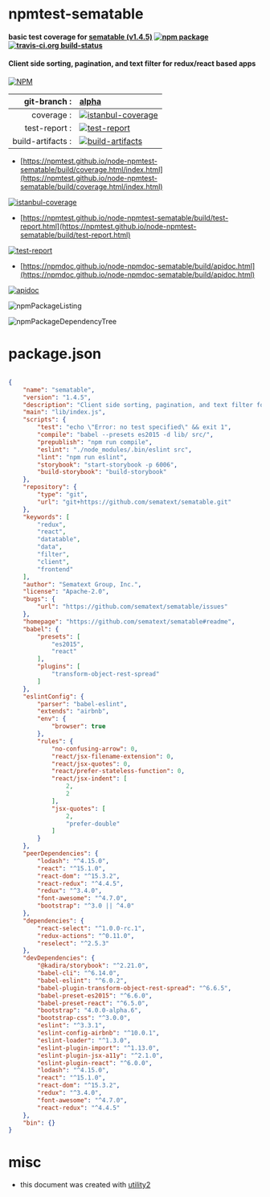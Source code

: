 # npmtest-sematable

#### basic test coverage for  [sematable (v1.4.5)](https://github.com/sematext/sematable#readme)  [![npm package](https://img.shields.io/npm/v/npmtest-sematable.svg?style=flat-square)](https://www.npmjs.org/package/npmtest-sematable) [![travis-ci.org build-status](https://api.travis-ci.org/npmtest/node-npmtest-sematable.svg)](https://travis-ci.org/npmtest/node-npmtest-sematable)

#### Client side sorting, pagination, and text filter for redux/react based apps

[![NPM](https://nodei.co/npm/sematable.png?downloads=true&downloadRank=true&stars=true)](https://www.npmjs.com/package/sematable)

| git-branch : | [alpha](https://github.com/npmtest/node-npmtest-sematable/tree/alpha)|
|--:|:--|
| coverage : | [![istanbul-coverage](https://npmtest.github.io/node-npmtest-sematable/build/coverage.badge.svg)](https://npmtest.github.io/node-npmtest-sematable/build/coverage.html/index.html)|
| test-report : | [![test-report](https://npmtest.github.io/node-npmtest-sematable/build/test-report.badge.svg)](https://npmtest.github.io/node-npmtest-sematable/build/test-report.html)|
| build-artifacts : | [![build-artifacts](https://npmtest.github.io/node-npmtest-sematable/glyphicons_144_folder_open.png)](https://github.com/npmtest/node-npmtest-sematable/tree/gh-pages/build)|

- [https://npmtest.github.io/node-npmtest-sematable/build/coverage.html/index.html](https://npmtest.github.io/node-npmtest-sematable/build/coverage.html/index.html)

[![istanbul-coverage](https://npmtest.github.io/node-npmtest-sematable/build/screenCapture.buildCi.browser.%252Ftmp%252Fbuild%252Fcoverage.lib.html.png)](https://npmtest.github.io/node-npmtest-sematable/build/coverage.html/index.html)

- [https://npmtest.github.io/node-npmtest-sematable/build/test-report.html](https://npmtest.github.io/node-npmtest-sematable/build/test-report.html)

[![test-report](https://npmtest.github.io/node-npmtest-sematable/build/screenCapture.buildCi.browser.%252Ftmp%252Fbuild%252Ftest-report.html.png)](https://npmtest.github.io/node-npmtest-sematable/build/test-report.html)

- [https://npmdoc.github.io/node-npmdoc-sematable/build/apidoc.html](https://npmdoc.github.io/node-npmdoc-sematable/build/apidoc.html)

[![apidoc](https://npmdoc.github.io/node-npmdoc-sematable/build/screenCapture.buildCi.browser.%252Ftmp%252Fbuild%252Fapidoc.html.png)](https://npmdoc.github.io/node-npmdoc-sematable/build/apidoc.html)

![npmPackageListing](https://npmtest.github.io/node-npmtest-sematable/build/screenCapture.npmPackageListing.svg)

![npmPackageDependencyTree](https://npmtest.github.io/node-npmtest-sematable/build/screenCapture.npmPackageDependencyTree.svg)



# package.json

```json

{
    "name": "sematable",
    "version": "1.4.5",
    "description": "Client side sorting, pagination, and text filter for redux/react based apps",
    "main": "lib/index.js",
    "scripts": {
        "test": "echo \"Error: no test specified\" && exit 1",
        "compile": "babel --presets es2015 -d lib/ src/",
        "prepublish": "npm run compile",
        "eslint": "./node_modules/.bin/eslint src",
        "lint": "npm run eslint",
        "storybook": "start-storybook -p 6006",
        "build-storybook": "build-storybook"
    },
    "repository": {
        "type": "git",
        "url": "git+https://github.com/sematext/sematable.git"
    },
    "keywords": [
        "redux",
        "react",
        "datatable",
        "data",
        "filter",
        "client",
        "frontend"
    ],
    "author": "Sematext Group, Inc.",
    "license": "Apache-2.0",
    "bugs": {
        "url": "https://github.com/sematext/sematable/issues"
    },
    "homepage": "https://github.com/sematext/sematable#readme",
    "babel": {
        "presets": [
            "es2015",
            "react"
        ],
        "plugins": [
            "transform-object-rest-spread"
        ]
    },
    "eslintConfig": {
        "parser": "babel-eslint",
        "extends": "airbnb",
        "env": {
            "browser": true
        },
        "rules": {
            "no-confusing-arrow": 0,
            "react/jsx-filename-extension": 0,
            "react/jsx-quotes": 0,
            "react/prefer-stateless-function": 0,
            "react/jsx-indent": [
                2,
                2
            ],
            "jsx-quotes": [
                2,
                "prefer-double"
            ]
        }
    },
    "peerDependencies": {
        "lodash": "^4.15.0",
        "react": "^15.1.0",
        "react-dom": "^15.3.2",
        "react-redux": "^4.4.5",
        "redux": "^3.4.0",
        "font-awesome": "^4.7.0",
        "bootstrap": "^3.0 || ^4.0"
    },
    "dependencies": {
        "react-select": "^1.0.0-rc.1",
        "redux-actions": "^0.11.0",
        "reselect": "^2.5.3"
    },
    "devDependencies": {
        "@kadira/storybook": "^2.21.0",
        "babel-cli": "^6.14.0",
        "babel-eslint": "^6.0.2",
        "babel-plugin-transform-object-rest-spread": "^6.6.5",
        "babel-preset-es2015": "^6.6.0",
        "babel-preset-react": "^6.5.0",
        "bootstrap": "4.0.0-alpha.6",
        "bootstrap-css": "^3.0.0",
        "eslint": "^3.3.1",
        "eslint-config-airbnb": "^10.0.1",
        "eslint-loader": "^1.3.0",
        "eslint-plugin-import": "^1.13.0",
        "eslint-plugin-jsx-a11y": "^2.1.0",
        "eslint-plugin-react": "^6.0.0",
        "lodash": "^4.15.0",
        "react": "^15.1.0",
        "react-dom": "^15.3.2",
        "redux": "^3.4.0",
        "font-awesome": "^4.7.0",
        "react-redux": "^4.4.5"
    },
    "bin": {}
}
```



# misc
- this document was created with [utility2](https://github.com/kaizhu256/node-utility2)
